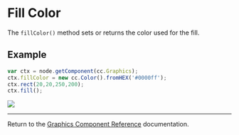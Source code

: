 # Fill Color

The `fillColor()` method sets or returns the color used for the fill.

## Example

```javascript
var ctx = node.getComponent(cc.Graphics);
ctx.fillColor = new cc.Color().fromHEX('#0000ff');
ctx.rect(20,20,250,200);
ctx.fill();
```

![](graphics/fillColor.png)

<hr>

Return to the [Graphics Component Reference](../../components/graphics.md) documentation.
